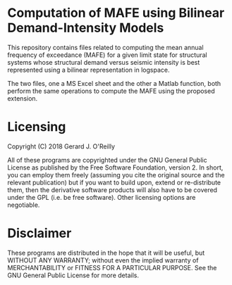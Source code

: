 # Computation of MAFE using Bilinear Demand-Intensity Models

This repository contains files related to  computing the mean annual frequency of exceedance (MAFE) for a given limit state for structural systems whose structural demand versus seismic intensity is best represented using a bilinear representation in logspace.

The two files, one a MS Excel sheet and the other a Matlab function, both perform the same operations to compute the MAFE using the proposed extension.

# Licensing
Copyright (C) 2018  Gerard J. O'Reilly

All of these programs are copyrighted under the GNU General Public License as published by the Free Software Foundation, version 2. In short, you can employ them freely (assuming you cite the original source and the relevant publication) but if you want to build upon, extend or re-distribute them, then the derivative software products will also have to be covered under the GPL (i.e. be free software). Other licensing options are negotiable.

# Disclaimer
These programs are distributed in the hope that it will be useful, but WITHOUT ANY WARRANTY; without even the implied warranty of MERCHANTABILITY or FITNESS FOR A PARTICULAR PURPOSE. See the GNU General Public License for more details.
